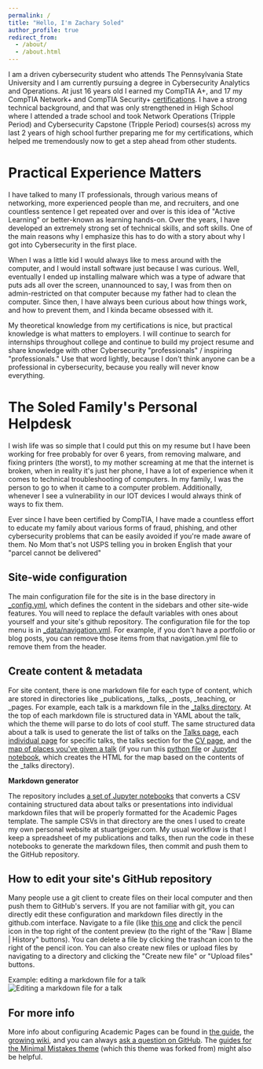 ```yaml
---
permalink: /
title: "Hello, I'm Zachary Soled"
author_profile: true
redirect_from: 
  - /about/
  - /about.html
---
```

I am a driven cybersecurity student who attends The Pennsylvania State University and I am currently pursuing a degree in Cybersecurity Analytics and Operations. At just 16 years old I earned my CompTIA A+, and 17 my CompTIA Network+ and CompTIA Security+ [certifications](https://www.credly.com/users/zachary-soled). I have a strong technical background, and that was only strengthened in High School where I attended a trade school and took Network Operations (Tripple Period) and Cybersecurity Capstone (Tripple Period) courses(s) across my last 2 years of high school further preparing me for my certifications, which helped me tremendously now to get a step ahead from other students. 

Practical Experience Matters
======
I have talked to many IT professionals, through various means of networking, more experienced people than me, and recruiters, and one countless sentence I get repeated over and over is this idea of "Active Learning" or better-known as learning hands-on. Over the years, I have developed an extremely strong set of technical skills, and soft skills. One of the main reasons why I emphasize this has to do with a story about why I got into Cybersecurity in the first place.

When I was a little kid I would always like to mess around with the computer, and I would install software just because I was curious. Well, eventually I ended up installing malware which was a type of adware that puts ads all over the screen, unannounced to say, I was from then on admin-restricted on that computer because my father had to clean the computer. Since then, I have always been curious about how things work, and how to prevent them, and I kinda became obsessed with it. 

My theoretical knowledge from my certifications is nice, but practical knowledge is what matters to employers. I will continue to search for internships throughout college and continue to build my project resume and share knowledge with other Cybersecurity "professionals" / inspiring "professionals." Use that word lightly, because I don't think anyone can be a professional in cybersecurity, because you really will never know everything. 

The Soled Family's Personal Helpdesk
======
I wish life was so simple that I could put this on my resume but I have been working for free probably for over 6 years, from removing malware, and fixing printers (the worst), to my mother screaming at me that the internet is broken, when in reality it's just her phone, I have a lot of experience when it comes to technical troubleshooting of computers. In my family, I was the person to go to when it came to a computer problem. Additionally, whenever I see a vulnerability in our IOT devices I would always think of ways to fix them. 

Ever since I have been certified by CompTIA, I have made a countless effort to educate my family about various forms of fraud, phishing, and other cybersecurity problems that can be easily avoided if you're made aware of them. No Mom that's not USPS telling you in broken English that your "parcel cannot be delivered" 

Site-wide configuration
------
The main configuration file for the site is in the base directory in [_config.yml](https://github.com/academicpages/academicpages.github.io/blob/master/_config.yml), which defines the content in the sidebars and other site-wide features. You will need to replace the default variables with ones about yourself and your site's github repository. The configuration file for the top menu is in [_data/navigation.yml](https://github.com/academicpages/academicpages.github.io/blob/master/_data/navigation.yml). For example, if you don't have a portfolio or blog posts, you can remove those items from that navigation.yml file to remove them from the header. 

Create content & metadata
------
For site content, there is one markdown file for each type of content, which are stored in directories like _publications, _talks, _posts, _teaching, or _pages. For example, each talk is a markdown file in the [_talks directory](https://github.com/academicpages/academicpages.github.io/tree/master/_talks). At the top of each markdown file is structured data in YAML about the talk, which the theme will parse to do lots of cool stuff. The same structured data about a talk is used to generate the list of talks on the [Talks page](https://academicpages.github.io/talks), each [individual page](https://academicpages.github.io/talks/2012-03-01-talk-1) for specific talks, the talks section for the [CV page](https://academicpages.github.io/cv), and the [map of places you've given a talk](https://academicpages.github.io/talkmap.html) (if you run this [python file](https://github.com/academicpages/academicpages.github.io/blob/master/talkmap.py) or [Jupyter notebook](https://github.com/academicpages/academicpages.github.io/blob/master/talkmap.ipynb), which creates the HTML for the map based on the contents of the _talks directory).

**Markdown generator**

The repository includes [a set of Jupyter notebooks](https://github.com/academicpages/academicpages.github.io/tree/master/markdown_generator
) that converts a CSV containing structured data about talks or presentations into individual markdown files that will be properly formatted for the Academic Pages template. The sample CSVs in that directory are the ones I used to create my own personal website at stuartgeiger.com. My usual workflow is that I keep a spreadsheet of my publications and talks, then run the code in these notebooks to generate the markdown files, then commit and push them to the GitHub repository.

How to edit your site's GitHub repository
------
Many people use a git client to create files on their local computer and then push them to GitHub's servers. If you are not familiar with git, you can directly edit these configuration and markdown files directly in the github.com interface. Navigate to a file (like [this one](https://github.com/academicpages/academicpages.github.io/blob/master/_talks/2012-03-01-talk-1.md) and click the pencil icon in the top right of the content preview (to the right of the "Raw | Blame | History" buttons). You can delete a file by clicking the trashcan icon to the right of the pencil icon. You can also create new files or upload files by navigating to a directory and clicking the "Create new file" or "Upload files" buttons. 

Example: editing a markdown file for a talk
![Editing a markdown file for a talk](/images/editing-talk.png)

For more info
------
More info about configuring Academic Pages can be found in [the guide](https://academicpages.github.io/markdown/), the [growing wiki](https://github.com/academicpages/academicpages.github.io/wiki), and you can always [ask a question on GitHub](https://github.com/academicpages/academicpages.github.io/discussions). The [guides for the Minimal Mistakes theme](https://mmistakes.github.io/minimal-mistakes/docs/configuration/) (which this theme was forked from) might also be helpful.
